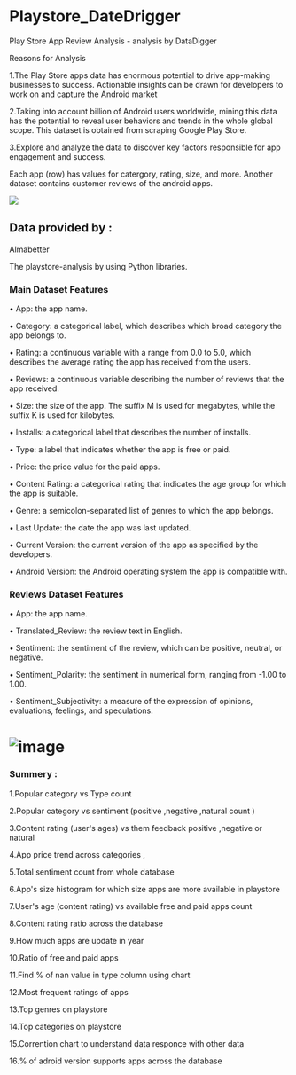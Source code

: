 # Playstore_DateDrigger
Play Store App Review Analysis - analysis by DataDigger

Reasons for Analysis

1.The Play Store apps data has enormous potential to drive app-making businesses to success. Actionable insights can be drawn for developers to work on and capture the Android market

2.Taking into account billion of Android users worldwide, mining this data has the potential to reveal user behaviors and trends in the whole global scope. This dataset is obtained from scraping Google Play Store.

3.Explore and analyze the data to discover key factors responsible for app engagement and success.

Each app (row) has values for catergory, rating, size, and more. Another dataset contains customer reviews of the android apps.

![](playstore_logo.webp)

## Data provided by : 

Almabetter

The playstore-analysis by using Python libraries.

### Main Dataset Features
•	App: the app name.

•	Category: a categorical label, which describes which broad category the app belongs to.

•	Rating: a continuous variable with a range from 0.0 to 5.0, which describes the average rating the app has received from the users.

•	Reviews: a continuous variable describing the number of reviews that the app received.

•	Size: the size of the app. The suffix M is used for megabytes, while the suffix K is used for kilobytes.

•	Installs: a categorical label that describes the number of installs.

•	Type: a label that indicates whether the app is free or paid.

•	Price: the price value for the paid apps.

•	Content Rating: a categorical rating that indicates the age group for which the app is suitable.

•	Genre: a semicolon-separated list of genres to which the app belongs.

•	Last Update: the date the app was last updated.

•	Current Version: the current version of the app as specified by the developers.

•	Android Version: the Android operating system the app is compatible with.



### Reviews Dataset Features
•	App: the app name.

•	Translated_Review: the review text in English.

•	Sentiment: the sentiment of the review, which can be positive, neutral, or negative.

•	Sentiment_Polarity: the sentiment in numerical form, ranging from -1.00 to 1.00.

•	Sentiment_Subjectivity: a measure of the expression of opinions, evaluations, feelings, and speculations.



# ![image](https://user-images.githubusercontent.com/55895912/181234425-6fa1739e-38d4-41fb-830c-68864bd5e840.png)

### Summery :

1.Popular category vs Type count 

2.Popular category vs sentiment (positive ,negative ,natural count )

3.Content rating (user's ages) vs them feedback positive ,negative or natural 

4.App price trend across categories ,

5.Total sentiment count from whole database 

6.App's size histogram for which size apps are more available in playstore 

7.User's age (content rating) vs available free and paid apps count 

8.Content rating ratio across the database 

9.How much apps are update in year

10.Ratio of free and paid apps 

11.Find % of nan value in type column using chart 

12.Most frequent ratings of apps

13.Top genres on playstore 

14.Top categories on playstore

15.Corrention chart to understand data responce with other data 

16.% of adroid version supports apps across the database

